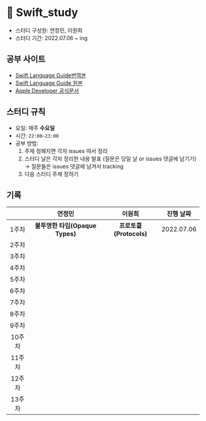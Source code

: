 # 📗 Swift_study

- 스터디 구성원: 연정민, 이원희
- 스터디 기간: 2022.07.06 ~ ing

## 공부 사이트

- [Swift Language Guide번역본](https://bbiguduk.gitbook.io/swift)
- [Swift Language Guide 원본](https://docs.swift.org/swift-book/)
- [Apple Developer 공식문서](https://developer.apple.com/documentation/swift/swift-standard-library/)

## 스터디 규칙

- 요일: 매주 **수요일**
- 시간: `22:00~23:00` 
- 공부 방법: 
  1. 주제 정해지면 각자 issues 따서 정리
  2. 스터디 날은 각자 정리한 내용 발표 (질문은 당일 날 or issues 댓글에 남기기) → 질문들은 issues 댓글에 남겨서 tracking
  3. 다음 스터디 주제 정하기

## 기록

|        | 연정민 | 이원희 | 진행 날짜 |
| :----: | :----: | :----: | --------- |
| 1주차  |  **불투명한 타입(Opaque Types)** |  **프로토콜(Protocols)** | 2022.07.06 |
| 2주차  |        |        |           |
| 3주차  |        |        |           |
| 4주차  |        |        |           |
| 5주차  |        |        |           |
| 6주차  |        |        |           |
| 7주차  |        |        |           |
| 8주차  |        |        |           |
| 9주차  |        |        |           |
| 10주차 |        |        |           |
| 11주차 |        |        |           |
| 12주차 |        |        |           |
| 13주차 |        |        |           |
